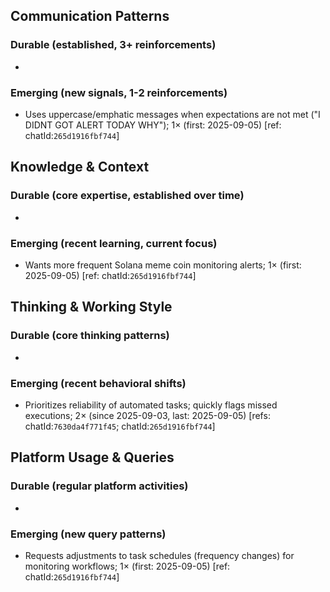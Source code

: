 ## Communication Patterns
### Durable (established, 3+ reinforcements)
-

### Emerging (new signals, 1-2 reinforcements)
- Uses uppercase/emphatic messages when expectations are not met ("I DIDNT GOT ALERT TODAY WHY"); 1× (first: 2025-09-05) [ref: chatId:`265d1916fbf744`]

## Knowledge & Context
### Durable (core expertise, established over time)
-

### Emerging (recent learning, current focus)
- Wants more frequent Solana meme coin monitoring alerts; 1× (first: 2025-09-05) [ref: chatId:`265d1916fbf744`]

## Thinking & Working Style
### Durable (core thinking patterns)
-

### Emerging (recent behavioral shifts)
- Prioritizes reliability of automated tasks; quickly flags missed executions; 2× (since 2025-09-03, last: 2025-09-05) [refs: chatId:`7630da4f771f45`; chatId:`265d1916fbf744`]

## Platform Usage & Queries
### Durable (regular platform activities)
-

### Emerging (new query patterns)
- Requests adjustments to task schedules (frequency changes) for monitoring workflows; 1× (first: 2025-09-05) [ref: chatId:`265d1916fbf744`]